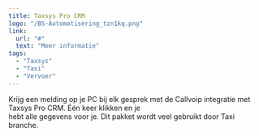 ```yaml
---
title: Taxsys Pro CRM
logo: "/BS-Automatisering_tzn1kq.png"
link:
  url: "#"
  text: "Meer informatie"
tags:
  - "Taxsys"
  - "Taxi"
  - "Vervoer"
---
```

Krijg een melding op je PC bij elk gesprek met de Callvoip integratie met Taxsys Pro CRM. Één keer klikken en je<br>
hebt alle gegevens voor je. Dit pakket wordt veel gebruikt door Taxi branche.
